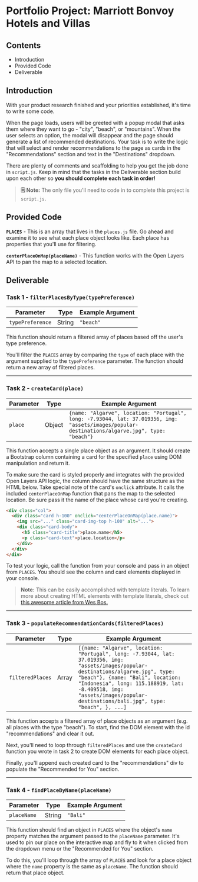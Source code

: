 # Portfolio Project: Marriott Bonvoy Hotels and Villas

## Contents

- Introduction
- Provided Code
- Deliverable

## Introduction
With your product research finished and your priorities established, it's time to write some code. 

When the page loads, users will be greeted with a popup modal that asks them where they want to go - "city", "beach", or "mountains". When the user selects an option, the modal will disappear and the page should generate a list of recommended destinations. Your task is to write the logic that will select and render recommendations to the page as cards in the "Recommendations" section and text in the "Destinations" dropdown. 

There are plenty of comments and scaffolding to help you get the job done in `script.js`. Keep in mind that the tasks in the Deliverable section build upon each other so **you should complete each task in order!**

> **🗒 Note:** The only file you'll need to code in to complete this project is `script.js`.

## Provided Code

**`PLACES`** - This is an array that lives in the `places.js` file. Go ahead and examine it to see what each place object looks like. Each place has properties that you'll use for filtering.

**`centerPlaceOnMap(placeName)`** - This function works with the Open Layers API to pan the map to a selected location. 

## Deliverable

### Task 1 - **`filterPlacesByType(typePreference)`**

| Parameter        | Type   | Example Argument |
| ---------------- | ------ | ---------------- |
| `typePreference` | String | `"beach"`        |

This function should return a filtered array of places based off the user's type preference.

You'll filter the `PLACES` array by comparing the `type` of each place with the argument supplied to the `typePreference` parameter. The function should return a new array of filtered places.

<hr>

### Task 2 - **`createCard(place)`**

| Parameter   | Type   | Example Argument |
| ----------- | ------ | ---------------- |
| `place`     | Object | `{name: "Algarve", location: "Portugal", long: -7.93044, lat: 37.019356, img: "assets/images/popular-destinations/algarve.jpg", type: "beach"}`|

This function accepts a single place object as an argument. It should create a Bootstrap column containing a card for the specified `place` using DOM manipulation and return it. 

To make sure the card is styled properly and integrates with the provided Open Layers API logic, the column should have the same structure as the HTML below. Take special note of the card's `onclick` attribute. It calls the included `centerPlaceOnMap` function that pans the map to the selected location. Be sure pass it the name of the place whose card you're creating. 


```html 
<div class="col">
  <div class="card h-100" onclick="centerPlaceOnMap(place.name)">
    <img src="..." class="card-img-top h-100" alt="...">
    <div class="card-body">
      <h5 class="card-title">place.name</h5>
      <p class="card-text">place.location</p>
    </div>
  </div>
</div>
```

To test your logic, call the function from your console and pass in an object from `PLACES`. You should see the column and card elements displayed in your console.

> **Note:** This can be easily accomplished with template literals. To learn more about creating HTML elements with template literals, check out [this awesome article from Wes Bos.](https://wesbos.com/template-strings-html)

<hr>

### Task 3 - **`populateRecommendationCards(filteredPlaces)`**

| Parameter        | Type  | Example Argument |
| ---------------- | ----- | -----------------|
| `filteredPlaces` | Array | `[{name: "Algarve", location: "Portugal", long: -7.93044, lat: 37.019356, img: "assets/images/popular-destinations/algarve.jpg", type: "beach"}, {name: "Bali", location: "Indonesia", long: 115.188919, lat: -8.409518, img: "assets/images/popular-destinations/bali.jpg", type: "beach", }, ...]` |

This function accepts a filtered array of place objects as an argument (e.g. all places with the type "beach"). To start, find the DOM element with the id "recommendations" and clear it out. 

Next, you'll need to loop through `filteredPlaces` and use the  `createCard` function you wrote in task 2 to create DOM elements for each place object.

Finally, you'll append each created card to the "recommendations" div to populate the "Recommended for You" section.

<hr>

### Task 4 - **`findPlaceByName(placeName)`**

| Parameter   | Type   | Example Argument |
| ----------- | ------ | ---------------- |
| `placeName` | String | `"Bali"`         |

This function should find an object in `PLACES` where the object's `name` property matches the argument passed to the `placeName` parameter. It's used to pin our place on the interactive map and fly to it when clicked from the dropdown menu or the "Recommended for You" section.

To do this, you'll loop through the array of `PLACES` and look for a place object where the `name` property is the same as `placeName`. The function should return that place object.
